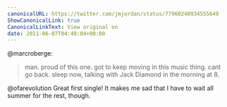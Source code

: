 ```yaml
---
canonicalURL: https://twitter.com/jmjordan/status/77960240934555649
ShowCanonicalLink: true
CanonicalLinkText: View original on
date: 2011-06-07T04:49:04+00:00
---
```

@marcroberge:

> man.  proud of this one.  got to keep moving in this music thing.  cant go back. sleep now, talking with Jack Diamond in the morning at 8.

@ofarevolution Great first single! It makes me sad that I have to wait all summer for the rest, though.